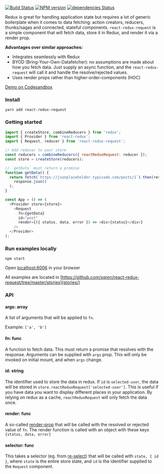 [![Build Status](https://travis-ci.org/sqren/react-redux-request.svg?branch=master)](https://travis-ci.org/sqren/react-redux-request)
[![NPM version](https://img.shields.io/npm/v/react-redux-request.svg)](https://www.npmjs.com/package/react-redux-request)
[![dependencies Status](https://david-dm.org/sqren/react-redux-request/status.svg)](https://david-dm.org/sqren/react-redux-request)

Redux is great for handling application state but requires a lot of generic boilerplate when it comes to data fetching: action creators, reducers, thunks/sagas and connected, stateful components.
`react-redux-request` is a simple component that will fetch data, store it in Redux, and render it via a render prop.

**Advantages over similar approaches:**

* Integrates seamlessly with Redux
* BYOD (Bring-Your-Own-Datafetcher): no assumptions are made about how you fetch data. Just supply an async function, and the `react-redux-request` will call it and handle the resolve/rejected values.
* Uses render props rather than higher-order-components (HOC)

[Demo on Codesandbox](https://codesandbox.io/s/64l7r47myn)

### Install

```
yarn add react-redux-request
```

### Getting started

```js
import { createStore, combineReducers } from 'redux';
import { Provider } from 'react-redux';
import { Request, reducer } from 'react-redux-request';

// Add reducer to your store
const reducers = combineReducers({ reactReduxRequest: reducer });
const store = createStore(reducers);

// `getData` must return a promise
function getData() {
  return fetch(`https://jsonplaceholder.typicode.com/posts/1`).then(response =>
    response.json()
  );
}

const App = () => (
  <Provider store={store}>
    <Request
      fn={getData}
      id="post"
      render={({ status, data, error }) => <div>{status}</div>}
    />
  </Provider>
);
```

### Run examples locally

```
npm start
```

Open [localhost:6006](http://localhost:6006) in your browser

All examples are located in [https://github.com/sqren/react-redux-request/tree/master/stories](stories/)

### API

#### args: array

A list of arguments that will be applied to `fn`.

Example: `['a', 'b']`

#### fn: func

A function to fetch data. This must return a promise that resolves with the response. Arguments can be supplied with `args` prop. This will only be invoked on initial mount, and when `args` change.

#### id: string

The identifier used to store the data in redux. If `id` is `selected-user`, the data will be stored in `store.reactReduxRequest['selected-user']`.
This is useful if you have data you want to display different places in your application. By relying on redux as a cache, `reactReduxRequest` will only fetch the data once.

#### render: func

A so-called [render-prop](https://reactjs.org/docs/render-props.html) that will be called with the resolved or rejected value of `fn`. The render function is called with an object with these keys `{status, data, error}`

#### selector: func

This takes a selector (eg. from [re-select](https://github.com/reduxjs/reselect)) that will be called with `state, { id }`, where `state` is the entire store state, and `id` is the identifier supplied to the `Request` component.
